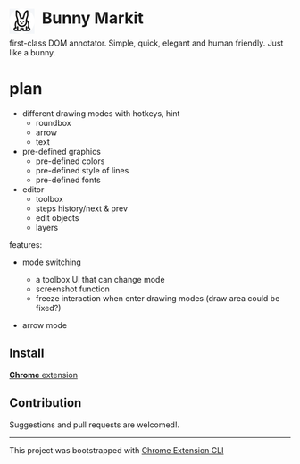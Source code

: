 # <img src="public/icons/icon_48.png" width="45" align="left"> &nbsp; Bunny Markit
first-class DOM annotator. Simple, quick, elegant and human friendly. Just like a bunny.
# plan
- different drawing modes with hotkeys, hint
  - roundbox
  - arrow
  - text
- pre-defined graphics
  - pre-defined colors
  - pre-defined style of lines
  - pre-defined fonts
- editor
  - toolbox
  - steps history/next & prev
  - edit objects
  - layers

features:
- mode switching
  - a toolbox UI that can change mode
  - screenshot function
  - freeze interaction when enter drawing modes (draw area could be fixed?)
  
- arrow mode
## Install

[**Chrome** extension]() <!-- TODO: Add chrome extension link inside parenthesis -->
## Contribution

Suggestions and pull requests are welcomed!.

---

This project was bootstrapped with [Chrome Extension CLI](https://github.com/dutiyesh/chrome-extension-cli)

